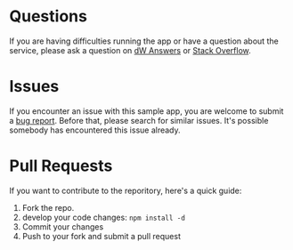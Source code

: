 # Questions

If you are having difficulties running the app or have a question about the service, please ask a question on [dW Answers](https://developer.ibm.com/answers/questions/ask/?topics=watson) or [Stack Overflow](http://stackoverflow.com/questions/ask?tags=ibm-watson).

# Issues

If you encounter an issue with this sample app, you are welcome to submit a [bug report](https://github.com/watson-developer-cloud/natural-language-classifier-nodejs/issues). Before that, please search for similar issues. It's possible somebody has encountered this issue already.

# Pull Requests

If you want to contribute to the reporitory, here's a quick guide:

1. Fork the repo.
1. develop your code changes: `npm install -d`
1. Commit your changes
1. Push to your fork and submit a pull request
